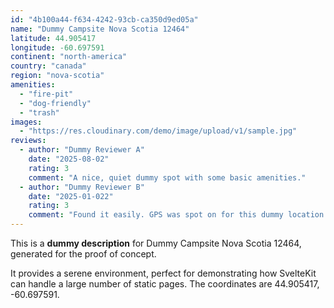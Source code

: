```yaml
---
id: "4b100a44-f634-4242-93cb-ca350d9ed05a"
name: "Dummy Campsite Nova Scotia 12464"
latitude: 44.905417
longitude: -60.697591
continent: "north-america"
country: "canada"
region: "nova-scotia"
amenities:
  - "fire-pit"
  - "dog-friendly"
  - "trash"
images:
  - "https://res.cloudinary.com/demo/image/upload/v1/sample.jpg"
reviews:
  - author: "Dummy Reviewer A"
    date: "2025-08-02"
    rating: 3
    comment: "A nice, quiet dummy spot with some basic amenities."
  - author: "Dummy Reviewer B"
    date: "2025-01-022"
    rating: 3
    comment: "Found it easily. GPS was spot on for this dummy location."
---
```


This is a **dummy description** for Dummy Campsite Nova Scotia 12464, generated for the proof of concept.

It provides a serene environment, perfect for demonstrating how SvelteKit can handle a large number of static pages. The coordinates are 44.905417, -60.697591.
